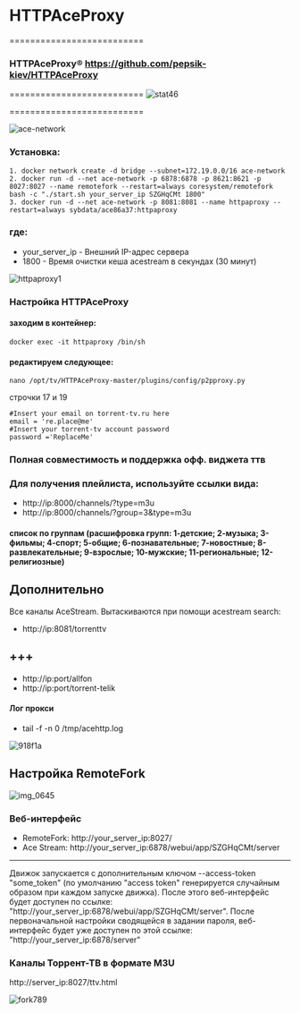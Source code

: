 # HTTPAceProxy
==========================
### HTTPAceProxy&#174; https://github.com/pepsik-kiev/HTTPAceProxy



==========================
![stat46](https://user-images.githubusercontent.com/24189833/51075114-a10eab80-1687-11e9-84fd-5a748a71c804.png)

==========================

![ace-network](https://user-images.githubusercontent.com/24189833/53303271-bf5fed80-3868-11e9-89ca-d78438c1093b.png)


### Установка: 
```
1. docker network create -d bridge --subnet=172.19.0.0/16 ace-network
2. docker run -d --net ace-network -p 6878:6878 -p 8621:8621 -p 8027:8027 --name remotefork --restart=always coresystem/remotefork bash -c "./start.sh your_server_ip SZGHqCMt 1800"
3. docker run -d --net ace-network -p 8081:8081 --name httpaproxy --restart=always sybdata/ace86a37:httpaproxy
```
### где:
* your_server_ip - Внешний IP-адрес сервера
* 1800 - Время очистки кеша acestream в секундах (30 минут)

![httpaproxy1](https://user-images.githubusercontent.com/24189833/52369131-44b56680-2a50-11e9-82f4-a1f3922a4457.png)

### Настройка HTTPAceProxy
#### заходим в контейнер:
```
docker exec -it httpaproxy /bin/sh
```
#### редактируем следующее:
```
nano /opt/tv/HTTPAceProxy-master/plugins/config/p2pproxy.py
```
строчки 17 и 19
```
#Insert your email on torrent-tv.ru here
email = 're.place@me'
#Insert your torrent-tv account password
password ='ReplaceMe'
```
### Полная совместимость и поддержка офф. виджета ттв
### Для получения плейлиста, используйте ссылки вида:
* http://ip:8000/channels/?type=m3u
* http://ip:8000/channels/?group=3&type=m3u
#### список по группам (расшифровка групп: 1-детские; 2-музыка; 3-фильмы; 4-спорт; 5-общие; 6-познавательные; 7-новостные; 8-развлекательные; 9-взрослые; 10-мужские; 11-региональные; 12-религиозные)

## Дополнительно
Все каналы AceStream. Вытаскиваются при помощи acestream search:
* http://ip:8081/torrenttv
## +++
* http://ip:port/allfon
* http://ip:port/torrent-telik

#### Лог прокси
* tail -f -n 0 /tmp/acehttp.log

![918f1a](https://user-images.githubusercontent.com/24189833/41553984-b0c70dd0-7333-11e8-8091-1303fde6e2c3.png)

## Настройка RemoteFork 

![img_0645](https://user-images.githubusercontent.com/24189833/52170358-eedb7880-2748-11e9-817b-63ec339b98fb.jpg)

### Веб-интерфейс

* RemoteFork: http://your_server_ip:8027/
* Ace Stream: http://your_server_ip:6878/webui/app/SZGHqCMt/server
***
Движок запускается с дополнительным ключом --access-token "some_token" (по умолчанию "access token" генерируется случайным образом при каждом запуске движка). После этого веб-интерфейс будет доступен по ссылке: "http://your_server_ip:6878/webui/app/SZGHqCMt/server". После первоначальной настройки сводящейся в задании пароля, веб-интерфейс будет уже доступен по этой ссылке: "http://your_server_ip:6878/server" 

### Каналы Торрент-ТВ в формате M3U

http://server_ip:8027/ttv.html

![fork789](https://user-images.githubusercontent.com/24189833/52175940-f2541b80-27ab-11e9-8d6d-36388605bfee.png)

